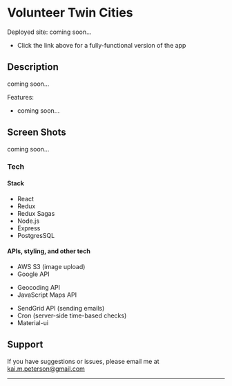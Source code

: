 # Volunteer Twin Cities

Deployed site: coming soon...
- Click the link above for a fully-functional version of the app


## Description

coming soon...


Features:
- coming soon...

## Screen Shots

coming soon...

### Tech

#### Stack
- React
- Redux
- Redux Sagas
- Node.js
- Express
- PostgresSQL

#### APIs, styling, and other tech
- AWS S3 (image upload)
- Google API
* Geocoding API
* JavaScript Maps API
- SendGrid API (sending emails)
- Cron (server-side time-based checks)
- Material-ui

## Support
If you have suggestions or issues, please email me at kai.m.peterson@gmail.com

---
